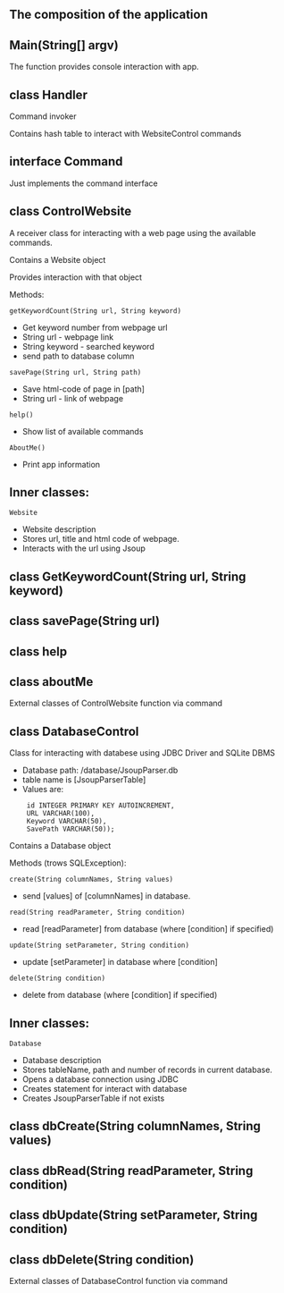 The composition of the application
----------------------------------
Main(String[] argv) 
-------------------
The function provides console interaction with app.

class Handler
------------
Command invoker

Contains hash table to interact with WebsiteControl commands

interface Command
-----------------
Just implements the command interface

class ControlWebsite
--------------------
A receiver class for interacting with a web page using the available commands.

Contains a Website object

Provides interaction with that object

Methods:

`getKeywordCount(String url, String keyword)`
- Get keyword number from webpage url
- String url - webpage link
- String keyword - searched keyword
- send path to database column

`savePage(String url, String path)`
- Save html-code of page in [path]
- String url - link of webpage

`help()`
- Show list of available commands

`AboutMe()`
- Print app information

## Inner classes:

 `Website`
- Website description
- Stores url, title and html code of webpage.
- Interacts with the url using Jsoup


## class GetKeywordCount(String url, String keyword)
## class savePage(String url)
## class help
## class aboutMe
External classes of ControlWebsite function via command

class DatabaseControl
---------------------

Class for interacting with databese using JDBC Driver
and SQLite DBMS

- Database path: /database/JsoupParser.db
- table name is [JsoupParserTable]
- Values are:
   ```
    id INTEGER PRIMARY KEY AUTOINCREMENT,
    URL VARCHAR(100),
    Keyword VARCHAR(50),
    SavePath VARCHAR(50));
    ```

Contains a Database object


Methods (trows SQLException):

`create(String columnNames, String values)`
- send [values] of [columnNames] in database.

`read(String readParameter, String condition)`
- read [readParameter] from database (where [condition] if specified)

`update(String setParameter, String condition)`
- update [setParameter] in database where [condition]

`delete(String condition)`
- delete from database (where [condition] if specified)


## Inner classes:

 `Database`
- Database description
- Stores tableName, path and number of records in current database.
- Opens a database connection using JDBC
- Creates statement for interact with database
- Creates JsoupParserTable if not exists

## class dbCreate(String columnNames, String values)
## class dbRead(String readParameter, String condition)
## class dbUpdate(String setParameter, String condition)
## class dbDelete(String condition)
External classes of DatabaseControl function via command

